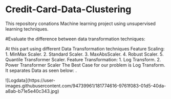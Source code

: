# Credit-Card-Data-Clustering
This repository conations Machine learning project using unsupervised learning techniques.

#Evaluate the difference between data transformation techniques:
<p>
  At this part using different Data Transformation techniques 
  Feature Scaling:  
  1. MinMax Scaler. 
  2. Standard Scaler. 
  3. MaxAbsScaler. 
  4. Robust Scaler. 
  5. Quantile Transformer Scaler. 
  Feature Transformation: 
  1. Log Transform. 
  2. Power Transformer Scaler
  The Best Case for our problem is Log Transform. It separates Data as seen below:
  .</p>
![Logdata](https://user-images.githubusercontent.com/94739961/181774616-9761f083-01d5-40da-a8ab-b71e5e40c343.jpg)
